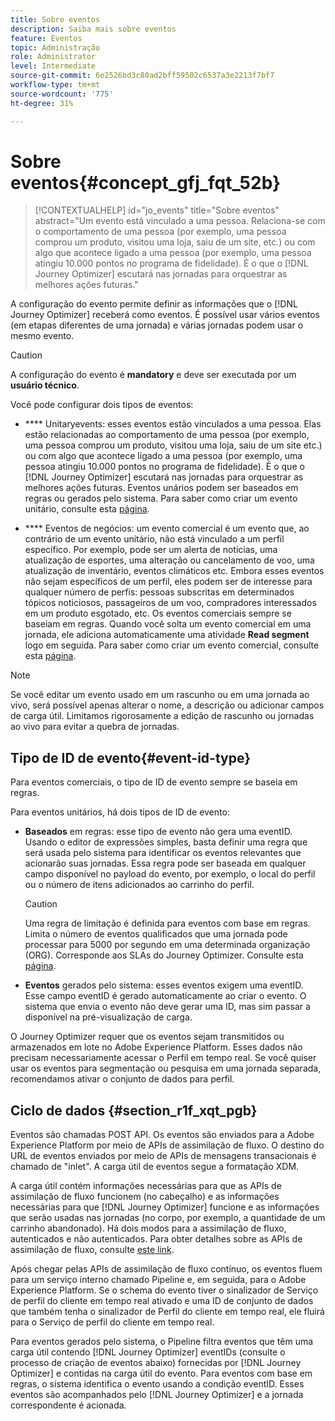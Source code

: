```yaml
---
title: Sobre eventos
description: Saiba mais sobre eventos
feature: Eventos
topic: Administração
role: Administrator
level: Intermediate
source-git-commit: 6e2526bd3c80ad2bff59502c6537a3e2213f7bf7
workflow-type: tm+mt
source-wordcount: '775'
ht-degree: 31%

---
```


# Sobre eventos{#concept_gfj_fqt_52b}

>[!CONTEXTUALHELP]
>id="jo_events"
>title="Sobre eventos"
>abstract="Um evento está vinculado a uma pessoa. Relaciona-se com o comportamento de uma pessoa (por exemplo, uma pessoa comprou um produto, visitou uma loja, saiu de um site, etc.) ou com algo que acontece ligado a uma pessoa (por exemplo, uma pessoa atingiu 10.000 pontos no programa de fidelidade). É o que o [!DNL Journey Optimizer] escutará nas jornadas para orquestrar as melhores ações futuras."

A configuração do evento permite definir as informações que o [!DNL Journey Optimizer] receberá como eventos. É possível usar vários eventos (em etapas diferentes de uma jornada) e várias jornadas podem usar o mesmo evento.

>[!CAUTION]
>
>A configuração do evento é **mandatory** e deve ser executada por um **usuário técnico**.

Você pode configurar dois tipos de eventos:

* **** Unitaryevents: esses eventos estão vinculados a uma pessoa. Elas estão relacionadas ao comportamento de uma pessoa (por exemplo, uma pessoa comprou um produto, visitou uma loja, saiu de um site etc.) ou com algo que acontece ligado a uma pessoa (por exemplo, uma pessoa atingiu 10.000 pontos no programa de fidelidade). É o que o [!DNL Journey Optimizer] escutará nas jornadas para orquestrar as melhores ações futuras. Eventos unários podem ser baseados em regras ou gerados pelo sistema. Para saber como criar um evento unitário, consulte esta [página](../event/about-creating.md).

* **** Eventos de negócios: um evento comercial é um evento que, ao contrário de um evento unitário, não está vinculado a um perfil específico. Por exemplo, pode ser um alerta de notícias, uma atualização de esportes, uma alteração ou cancelamento de voo, uma atualização de inventário, eventos climáticos etc. Embora esses eventos não sejam específicos de um perfil, eles podem ser de interesse para qualquer número de perfis: pessoas subscritas em determinados tópicos noticiosos, passageiros de um voo, compradores interessados em um produto esgotado, etc. Os eventos comerciais sempre se baseiam em regras. Quando você solta um evento comercial em uma jornada, ele adiciona automaticamente uma atividade **Read segment** logo em seguida. Para saber como criar um evento comercial, consulte esta [página](../event/about-creating-business.md).


>[!NOTE]
>
>Se você editar um evento usado em um rascunho ou em uma jornada ao vivo, será possível apenas alterar o nome, a descrição ou adicionar campos de carga útil. Limitamos rigorosamente a edição de rascunho ou jornadas ao vivo para evitar a quebra de jornadas.

## Tipo de ID de evento{#event-id-type}

Para eventos comerciais, o tipo de ID de evento sempre se baseia em regras.

Para eventos unitários, há dois tipos de ID de evento:

* **Baseados** em regras: esse tipo de evento não gera uma eventID. Usando o editor de expressões simples, basta definir uma regra que será usada pelo sistema para identificar os eventos relevantes que acionarão suas jornadas. Essa regra pode ser baseada em qualquer campo disponível no payload do evento, por exemplo, o local do perfil ou o número de itens adicionados ao carrinho do perfil.

   >[!CAUTION]
   >
   >Uma regra de limitação é definida para eventos com base em regras. Limita o número de eventos qualificados que uma jornada pode processar para 5000 por segundo em uma determinada organização (ORG). Corresponde aos SLAs do Journey Optimizer. Consulte esta [página](https://helpx.adobe.com/legal/product-descriptions/journey-orchestration.html).

* **Eventos** gerados pelo sistema: esses eventos exigem uma eventID. Esse campo eventID é gerado automaticamente ao criar o evento. O sistema que envia o evento não deve gerar uma ID, mas sim passar a disponível na pré-visualização de carga.

O Journey Optimizer requer que os eventos sejam transmitidos ou armazenados em lote no Adobe Experience Platform. Esses dados não precisam necessariamente acessar o Perfil em tempo real. Se você quiser usar os eventos para segmentação ou pesquisa em uma jornada separada, recomendamos ativar o conjunto de dados para perfil.

## Ciclo de dados {#section_r1f_xqt_pgb}

Eventos são chamadas POST API. Os eventos são enviados para a Adobe Experience Platform por meio de APIs de assimilação de fluxo. O destino do URL de eventos enviados por meio de APIs de mensagens transacionais é chamado de &quot;inlet&quot;. A carga útil de eventos segue a formatação XDM.

A carga útil contém informações necessárias para que as APIs de assimilação de fluxo funcionem (no cabeçalho) e as informações necessárias para que [!DNL Journey Optimizer] funcione e as informações que serão usadas nas jornadas (no corpo, por exemplo, a quantidade de um carrinho abandonado). Há dois modos para a assimilação de fluxo, autenticados e não autenticados. Para obter detalhes sobre as APIs de assimilação de fluxo, consulte [este link](https://experienceleague.adobe.com/docs/experience-platform/xdm/api/getting-started.html?lang=pt-BR).

Após chegar pelas APIs de assimilação de fluxo contínuo, os eventos fluem para um serviço interno chamado Pipeline e, em seguida, para o Adobe Experience Platform. Se o schema do evento tiver o sinalizador de Serviço de perfil do cliente em tempo real ativado e uma ID de conjunto de dados que também tenha o sinalizador de Perfil do cliente em tempo real, ele fluirá para o Serviço de perfil do cliente em tempo real.

Para eventos gerados pelo sistema, o Pipeline filtra eventos que têm uma carga útil contendo [!DNL Journey Optimizer] eventIDs (consulte o processo de criação de eventos abaixo) fornecidas por [!DNL Journey Optimizer] e contidas na carga útil do evento. Para eventos com base em regras, o sistema identifica o evento usando a condição eventID. Esses eventos são acompanhados pelo [!DNL Journey Optimizer] e a jornada correspondente é acionada.
